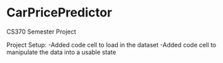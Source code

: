# CarPricePredictor
CS370 Semester Project

Project Setup:
  -Added code cell to load in the dataset
  -Added code cell to manipulate the data into a usable state
